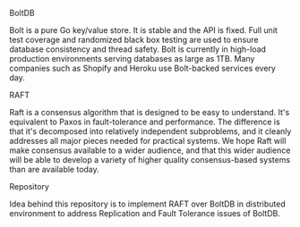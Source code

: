 ﻿BoltDB

Bolt is a pure Go key/value store. It is stable and the API is fixed. Full unit test coverage and randomized black box testing are used to ensure database consistency and thread safety. Bolt is currently in high-load production environments serving databases as large as 1TB. Many companies such as Shopify and Heroku use Bolt-backed services every day.

RAFT

Raft is a consensus algorithm that is designed to be easy to understand. It's equivalent to Paxos in fault-tolerance and performance. The difference is that it's decomposed into relatively independent subproblems, and it cleanly addresses all major pieces needed for practical systems. We hope Raft will make consensus available to a wider audience, and that this wider audience will be able to develop a variety of higher quality consensus-based systems than are available today.

Repository

Idea behind this repository is to implement RAFT over BoltDB in distributed environment to address Replication and Fault Tolerance issues of BoltDB.
